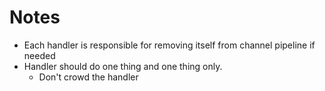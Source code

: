 # Notes
* Each handler is responsible for removing itself from channel pipeline if needed
* Handler should do one thing and one thing only.
  * Don't crowd the handler
